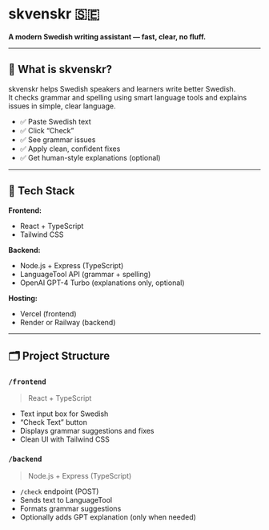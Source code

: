 # skvenskr 🇸🇪  
**A modern Swedish writing assistant — fast, clear, no fluff.**

---

## 🚀 What is skvenskr?

skvenskr helps Swedish speakers and learners write better Swedish.  
It checks grammar and spelling using smart language tools and explains issues in simple, clear language.

- ✅ Paste Swedish text  
- ✅ Click “Check”  
- ✅ See grammar issues  
- ✅ Apply clean, confident fixes  
- ✅ Get human-style explanations (optional)

---

## 🧱 Tech Stack

**Frontend:**  
- React + TypeScript  
- Tailwind CSS  

**Backend:**  
- Node.js + Express (TypeScript)  
- LanguageTool API (grammar + spelling)  
- OpenAI GPT-4 Turbo (explanations only, optional)

**Hosting:**  
- Vercel (frontend)  
- Render or Railway (backend)

---

## 🗂️ Project Structure

### `/frontend`
> React + TypeScript

- Text input box for Swedish
- “Check Text” button
- Displays grammar suggestions and fixes
- Clean UI with Tailwind CSS

### `/backend`
> Node.js + Express (TypeScript)

- `/check` endpoint (POST)
- Sends text to LanguageTool
- Formats grammar suggestions
- Optionally adds GPT explanation (only when needed)

